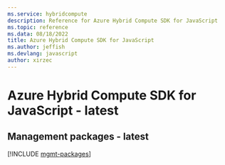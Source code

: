 ```yaml
---
ms.service: hybridcompute
description: Reference for Azure Hybrid Compute SDK for JavaScript
ms.topic: reference
ms.data: 08/18/2022
title: Azure Hybrid Compute SDK for JavaScript
ms.author: jeffish
ms.devlang: javascript
author: xirzec
---
```

# Azure Hybrid Compute SDK for JavaScript - latest

## Management packages - latest
[!INCLUDE [mgmt-packages](hybrid-compute-mgmt-index.md)]